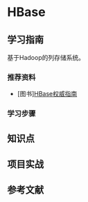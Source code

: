 # HBase

## 学习指南

基于Hadoop的列存储系统。

### 推荐资料

* [图书][HBase权威指南](http://product.dangdang.com/23336430.html)

### 学习步骤

## 知识点

## 项目实战

## 参考文献
